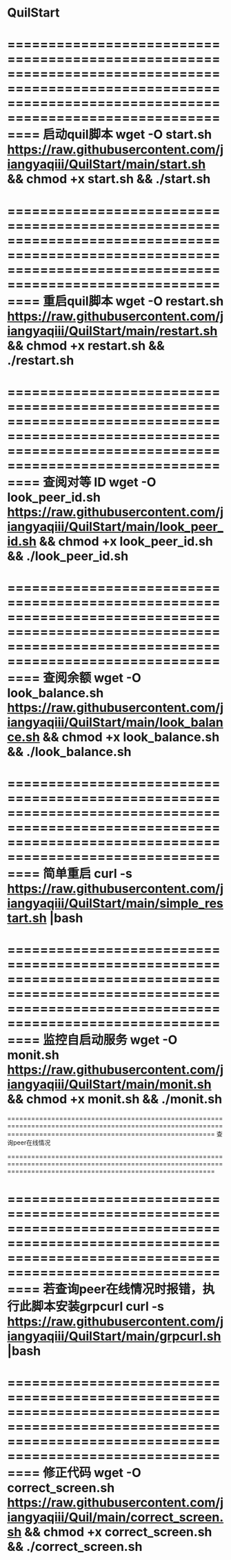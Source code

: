 # QuilStart

================================================================================================================================================================
启动quil脚本
wget -O start.sh https://raw.githubusercontent.com/jiangyaqiii/QuilStart/main/start.sh && chmod +x start.sh && ./start.sh
================================================================================================================================================================

================================================================================================================================================================
重启quil脚本
wget -O restart.sh https://raw.githubusercontent.com/jiangyaqiii/QuilStart/main/restart.sh && chmod +x restart.sh && ./restart.sh
================================================================================================================================================================

================================================================================================================================================================
查阅对等 ID
wget -O look_peer_id.sh https://raw.githubusercontent.com/jiangyaqiii/QuilStart/main/look_peer_id.sh && chmod +x look_peer_id.sh && ./look_peer_id.sh
================================================================================================================================================================

================================================================================================================================================================
查阅余额
wget -O look_balance.sh https://raw.githubusercontent.com/jiangyaqiii/QuilStart/main/look_balance.sh && chmod +x look_balance.sh && ./look_balance.sh
================================================================================================================================================================

================================================================================================================================================================
简单重启
curl -s https://raw.githubusercontent.com/jiangyaqiii/QuilStart/main/simple_restart.sh |bash
================================================================================================================================================================

================================================================================================================================================================
监控自启动服务
wget -O monit.sh https://raw.githubusercontent.com/jiangyaqiii/QuilStart/main/monit.sh && chmod +x monit.sh && ./monit.sh
================================================================================================================================================================

================================================================================================================================================================
查询peer在线情况

================================================================================================================================================================

================================================================================================================================================================
若查询peer在线情况时报错，执行此脚本安装grpcurl
curl -s https://raw.githubusercontent.com/jiangyaqiii/QuilStart/main/grpcurl.sh |bash
================================================================================================================================================================

================================================================================================================================================================
修正代码
wget -O correct_screen.sh https://raw.githubusercontent.com/jiangyaqiii/Quil/main/correct_screen.sh && chmod +x correct_screen.sh && ./correct_screen.sh
================================================================================================================================================================

